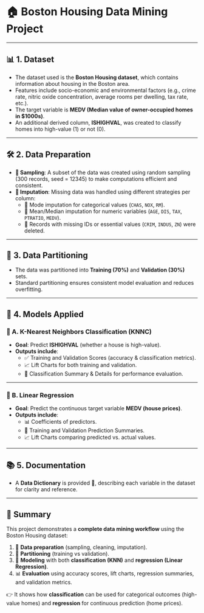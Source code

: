 # 🏠 Boston Housing Data Mining Project

---

## 📊 1. Dataset

* The dataset used is the **Boston Housing dataset**, which contains information about housing in the Boston area.  
* Features include socio-economic and environmental factors (e.g., crime rate, nitric oxide concentration, average rooms per dwelling, tax rate, etc.).  
* The target variable is **MEDV (Median value of owner-occupied homes in $1000s)**.  
* An additional derived column, **ISHIGHVAL**, was created to classify homes into high-value (1) or not (0).  

---

## 🛠️ 2. Data Preparation

* **📌 Sampling**: A subset of the data was created using random sampling (300 records, seed = 12345) to make computations efficient and consistent.  
* **📌 Imputation**: Missing data was handled using different strategies per column:  
  - 🔹 Mode imputation for categorical values (`CHAS`, `NOX`, `RM`).  
  - 🔹 Mean/Median imputation for numeric variables (`AGE`, `DIS`, `TAX`, `PTRATIO`, `MEDV`).  
  - 🔹 Records with missing IDs or essential values (`CRIM`, `INDUS`, `ZN`) were deleted.  

---

## 🧩 3. Data Partitioning

* The data was partitioned into **Training (70%)** and **Validation (30%)** sets.  
* Standard partitioning ensures consistent model evaluation and reduces overfitting.  

---

## 🤖 4. Models Applied

### 🔹 A. K-Nearest Neighbors Classification (KNNC)

* **Goal**: Predict **ISHIGHVAL** (whether a house is high-value).  
* **Outputs include**:  
  - ✅ Training and Validation Scores (accuracy & classification metrics).  
  - 📈 Lift Charts for both training and validation.  
  - 📑 Classification Summary & Details for performance evaluation.  

---

### 🔹 B. Linear Regression

* **Goal**: Predict the continuous target variable **MEDV (house prices)**.  
* **Outputs include**:  
  - 📊 Coefficients of predictors.  
  - 📑 Training and Validation Prediction Summaries.  
  - 📈 Lift Charts comparing predicted vs. actual values.  

---

## 📚 5. Documentation

* A **Data Dictionary** is provided 📖, describing each variable in the dataset for clarity and reference.  

---

## 📝 Summary

This project demonstrates a **complete data mining workflow** using the Boston Housing dataset:  

1. 🧹 **Data preparation** (sampling, cleaning, imputation).  
2. 🔀 **Partitioning** (training vs validation).  
3. 🤖 **Modeling** with both **classification (KNN)** and **regression (Linear Regression)**.  
4. 📊 **Evaluation** using accuracy scores, lift charts, regression summaries, and validation metrics.  

👉 It shows how **classification** can be used for categorical outcomes (high-value homes) and **regression** for continuous prediction (home prices).  
